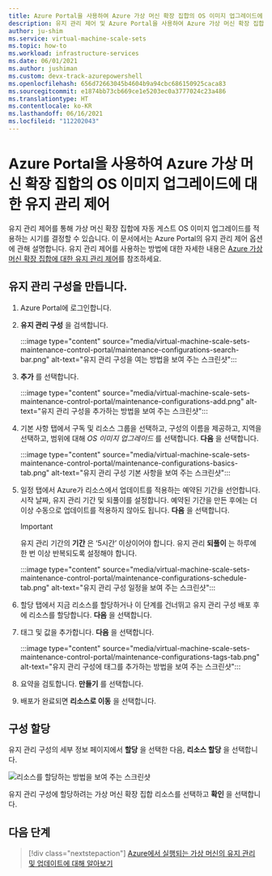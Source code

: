 ```yaml
---
title: Azure Portal을 사용하여 Azure 가상 머신 확장 집합의 OS 이미지 업그레이드에 대한 유지 관리 제어
description: 유지 관리 제어 및 Azure Portal을 사용하여 Azure 가상 머신 확장 집합에 자동 OS 이미지 업그레이드가 출시되는 시기를 제어하는 방법을 알아봅니다.
author: ju-shim
ms.service: virtual-machine-scale-sets
ms.topic: how-to
ms.workload: infrastructure-services
ms.date: 06/01/2021
ms.author: jushiman
ms.custom: devx-track-azurepowershell
ms.openlocfilehash: 656d72663045b4604b9a94cbc686150925caca83
ms.sourcegitcommit: e1874bb73cb669ce1e5203ec0a3777024c23a486
ms.translationtype: HT
ms.contentlocale: ko-KR
ms.lasthandoff: 06/16/2021
ms.locfileid: "112202043"
---
```

# <a name="maintenance-control-for-os-image-upgrades-on-azure-virtual-machine-scale-sets-using-azure-portal"></a>Azure Portal을 사용하여 Azure 가상 머신 확장 집합의 OS 이미지 업그레이드에 대한 유지 관리 제어

유지 관리 제어를 통해 가상 머신 확장 집합에 자동 게스트 OS 이미지 업그레이드를 적용하는 시기를 결정할 수 있습니다. 이 문서에서는 Azure Portal의 유지 관리 제어 옵션에 관해 설명합니다. 유지 관리 제어를 사용하는 방법에 대한 자세한 내용은 [Azure 가상 머신 확장 집합에 대한 유지 관리 제어](virtual-machine-scale-sets-maintenance-control.md)를 참조하세요.


## <a name="create-a-maintenance-configuration"></a>유지 관리 구성을 만듭니다.

1. Azure Portal에 로그인합니다.

1. **유지 관리 구성** 을 검색합니다.
    
    :::image type="content" source="media/virtual-machine-scale-sets-maintenance-control-portal/maintenance-configurations-search-bar.png" alt-text="유지 관리 구성을 여는 방법을 보여 주는 스크린샷":::

1. **추가** 를 선택합니다.

    :::image type="content" source="media/virtual-machine-scale-sets-maintenance-control-portal/maintenance-configurations-add.png" alt-text="유지 관리 구성을 추가하는 방법을 보여 주는 스크린샷":::

1. 기본 사항 탭에서 구독 및 리소스 그룹을 선택하고, 구성의 이름을 제공하고, 지역을 선택하고, 범위에 대해 *OS 이미지 업그레이드* 를 선택합니다. **다음** 을 선택합니다.
    
    :::image type="content" source="media/virtual-machine-scale-sets-maintenance-control-portal/maintenance-configurations-basics-tab.png" alt-text="유지 관리 구성 기본 사항을 보여 주는 스크린샷":::

1. 일정 탭에서 Azure가 리소스에서 업데이트를 적용하는 예약된 기간을 선언합니다. 시작 날짜, 유지 관리 기간 및 되풀이를 설정합니다. 예약된 기간을 만든 후에는 더 이상 수동으로 업데이트를 적용하지 않아도 됩니다. **다음** 을 선택합니다. 

    > [!IMPORTANT]
    > 유지 관리 기간의 **기간** 은 ‘5시간’ 이상이어야 합니다. 유지 관리 **되풀이** 는 하루에 한 번 이상 반복되도록 설정해야 합니다. 

    :::image type="content" source="media/virtual-machine-scale-sets-maintenance-control-portal/maintenance-configurations-schedule-tab.png" alt-text="유지 관리 구성 일정을 보여 주는 스크린샷":::

1. 할당 탭에서 지금 리소스를 할당하거나 이 단계를 건너뛰고 유지 관리 구성 배포 후에 리소스를 할당합니다. **다음** 을 선택합니다.

1. 태그 및 값을 추가합니다. **다음** 을 선택합니다.
    
    :::image type="content" source="media/virtual-machine-scale-sets-maintenance-control-portal/maintenance-configurations-tags-tab.png" alt-text="유지 관리 구성에 태그를 추가하는 방법을 보여 주는 스크린샷":::

1. 요약을 검토합니다. **만들기** 를 선택합니다.

1. 배포가 완료되면 **리소스로 이동** 을 선택합니다.


## <a name="assign-the-configuration"></a>구성 할당

유지 관리 구성의 세부 정보 페이지에서 **할당** 을 선택한 다음, **리소스 할당** 을 선택합니다. 

![리소스를 할당하는 방법을 보여 주는 스크린샷](media/virtual-machine-scale-sets-maintenance-control-portal/maintenance-configurations-add-assignment.png)

유지 관리 구성에 할당하려는 가상 머신 확장 집합 리소스를 선택하고 **확인** 을 선택합니다.  


## <a name="next-steps"></a>다음 단계

> [!div class="nextstepaction"]
> [Azure에서 실행되는 가상 머신의 유지 관리 및 업데이트에 대해 알아보기](maintenance-and-updates.md)

